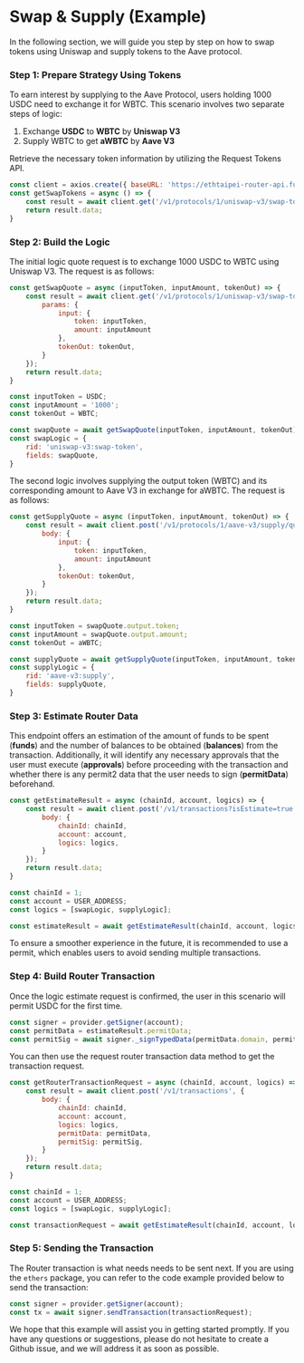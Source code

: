 # Swap & Supply (Example)

In the following section, we will guide you step by step on how to swap tokens using Uniswap and supply tokens to the Aave protocol.

### Step 1: Prepare Strategy Using Tokens

To earn interest by supplying to the Aave Protocol, users holding 1000 USDC need to exchange it for WBTC. This scenario involves two separate steps of logic:

1. Exchange **USDC** to **WBTC** by **Uniswap V3**&#x20;
2. Supply WBTC to get **aWBTC** by **Aave V3**

Retrieve the necessary token information by utilizing the Request Tokens API.

```javascript
const client = axios.create({ baseURL: 'https://ethtaipei-router-api.furucombo.app' });
const getSwapTokens = async () => {
    const result = await client.get('/v1/protocols/1/uniswap-v3/swap-token/tokens');
    return result.data;
}
```

### Step 2: Build the Logic

The initial logic quote request is to exchange 1000 USDC to WBTC using Uniswap V3. The request is as follows:

```javascript
const getSwapQuote = async (inputToken, inputAmount, tokenOut) => {
    const result = await client.get('/v1/protocols/1/uniswap-v3/swap-token/quote', {
        params: {
            input: {
                token: inputToken,
                amount: inputAmount
            },
            tokenOut: tokenOut,
        }
    });
    return result.data;
}

const inputToken = USDC;
const inputAmount = '1000';
const tokenOut = WBTC;

const swapQuote = await getSwapQuote(inputToken, inputAmount, tokenOut);
const swapLogic = {
    rid: 'uniswap-v3:swap-token',
    fields: swapQuote,
}
```

The second logic involves supplying the output token (WBTC) and its corresponding amount to Aave V3 in exchange for aWBTC. The request is as follows:

```javascript
const getSupplyQuote = async (inputToken, inputAmount, tokenOut) => {
    const result = await client.post('/v1/protocols/1/aave-v3/supply/quote', {
        body: {
            input: {
                token: inputToken,
                amount: inputAmount
            },
            tokenOut: tokenOut,
        }
    });
    return result.data;
}

const inputToken = swapQuote.output.token;
const inputAmount = swapQuote.output.amount;
const tokenOut = aWBTC;

const supplyQuote = await getSupplyQuote(inputToken, inputAmount, tokenOut);
const supplyLogic = {
    rid: 'aave-v3:supply',
    fields: supplyQuote,
}
```

### Step 3: Estimate Router Data

This endpoint offers an estimation of the amount of funds to be spent (**funds**) and the number of balances to be obtained (**balances**) from the transaction. Additionally, it will identify any necessary approvals that the user must execute (**approvals**) before proceeding with the transaction and whether there is any permit2 data that the user needs to sign (**permitData**) beforehand.

```javascript
const getEstimateResult = async (chainId, account, logics) => {
    const result = await client.post('/v1/transactions?isEstimate=true', {
        body: {
            chainId: chainId,
            account: account,
            logics: logics,
        }
    });
    return result.data;
}

const chainId = 1;
const account = USER_ADDRESS;
const logics = [swapLogic, supplyLogic];

const estimateResult = await getEstimateResult(chainId, account, logics);
```

To ensure a smoother experience in the future, it is recommended to use a permit, which enables users to avoid sending multiple transactions.

### Step 4: Build Router Transaction

Once the logic estimate request is confirmed, the user in this scenario will permit USDC for the first time.

```javascript
const signer = provider.getSigner(account);
const permitData = estimateResult.permitData;
const permitSig = await signer._signTypedData(permitData.domain, permitData.types, permitData.values);
```

You can then use the request router transaction data method to get the transaction request.

```javascript
const getRouterTransactionRequest = async (chainId, account, logics) => {
    const result = await client.post('/v1/transactions', {
        body: {
            chainId: chainId,
            account: account,
            logics: logics,
            permitData: permitData,
            permitSig: permitSig,    
        }
    });
    return result.data;
}

const chainId = 1;
const account = USER_ADDRESS;
const logics = [swapLogic, supplyLogic];

const transactionRequest = await getEstimateResult(chainId, account, logics);
```

### Step 5: Sending the Transaction

The  Router transaction is what needs needs to be sent next. If you are using the `ethers` package, you can refer to the code example provided below to send the transaction:

```javascript
const signer = provider.getSigner(account);
const tx = await signer.sendTransaction(transactionRequest);
```

We hope that this example will assist you in getting started promptly. If you have any questions or suggestions, please do not hesitate to create a Github issue, and we will address it as soon as possible.

